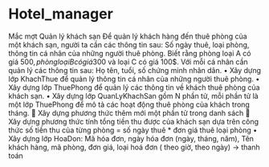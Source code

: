 # Hotel_manager
Mắc mợt
Quản lý khách sạn
Để quản lý khách hàng đến thuê phòng của một khách sạn, người ta cần các thông tin sau: Số ngày thuê, loại phòng, thông tin cá nhân của những người thuê phòng. Biết rằng phòng loại A có giá 500$, phòng loại B có giá 300$ và loại C có giá 100$. Với mỗi cá nhân cần quản lý các thông tin sau: Họ tên, tuổi, số chứng minh nhân dân.
•	Xây dựng lớp KhachThue để quản lý thông tin cá nhân của những người thuê phòng.
•	Xây dựng lớp ThuePhong để quản lý các thông tin về khách thuê phòng của khách sạn.
•	Xây dựng lớp QuanLyKhachSan gồm N phần tử, mỗi phần tử là một lớp ThuePhong để mô tả các hoạt động thuê phòng của khách trong tháng.
	Xây dựng phương thức thêm mới một phần tử trong danh sách
	Xây dựng phương thức tính tổng tiền thu được của khách sạn dựa trên công thức số tiền thu của từng phòng = số ngày thuê * đơn giá thuê loại phòng
•	Xây dựng lớp HoaDon: Mã hóa đơn, ngày hóa đơn (ngày, tháng, năm), Tên khách hàng, mã phòng, đơn giá, loại hoá đơn ( theo giờ, theo ngày) -> thanh toán
